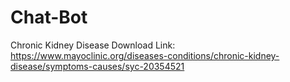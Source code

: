 # Chat-Bot
Chronic Kidney Disease Download Link:
https://www.mayoclinic.org/diseases-conditions/chronic-kidney-disease/symptoms-causes/syc-20354521
